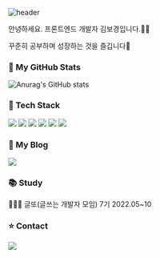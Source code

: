 ![header](https://capsule-render.vercel.app/api?type=waving&color=auto&height=200&section=header&text=Front-End%20Developer&fontSize=70)

<p align="left"> 안녕하세요. 프론트엔드 개발자 김보경입니다.👋🏻 </p>
<p align="left"> 꾸준히 공부하며 성장하는 것을 즐깁니다🥰 </p>

<h3 align="left"> 🦄 My GitHub Stats </h3>

![Anurag's GitHub stats](https://github-readme-stats.vercel.app/api?username=bokim1004&theme=cobalt&show_icons=true)

<h3 align="left"> 🔮 Tech Stack</h3>
<p align="left">
<img src="https://img.shields.io/badge/HTML-E34F26?style=flat-square&logo=HTML5&logoColor=white"/>
<img src="https://img.shields.io/badge/CSS-1572B6?style=flat-square&logo=CSS3&logoColor=white"/>
<img src="https://img.shields.io/badge/Javascript-F7DF1E?style=flat-square&logo=Javascript&logoColor=white"/>
<img src="https://img.shields.io/badge/React & React Native-61DAFB?style=flat-square&logo=React&logoColor=white"/>
<img src="https://img.shields.io/badge/Next.js-000000?style=flat-square&logo=Next.js&logoColor=white"/> 
 <img src="https://img.shields.io/badge/-Typescript-3C99DC?style=flat-square&logo=TypeScript&logoColor=white"/>




<h3 align="left">💜  My Blog </h3>
<p align="left"><a href="https://bokim1004.github.io/"><img src="https://img.shields.io/badge/Tech Blog-11B48A?style=flat-square&logo=Vimeo&logoColor=white&link=https://velog.io/@chloeee"/></a> </p>


<h3 align="left">📚 Study </h3>
<p align="left"> 👩🏻‍💻 글또(글쓰는 개발자 모임) 7기 2022.05~10  </p>

<h3 align="left">⭐️ Contact </h3>
<a href="mailto: akbk1004@gmail.com" target="_blank"><img src="https://img.shields.io/badge/akbk1004@gmail.com-EA4335?style=flat-square&logo=Gmail&logoColor=white"/></a>


